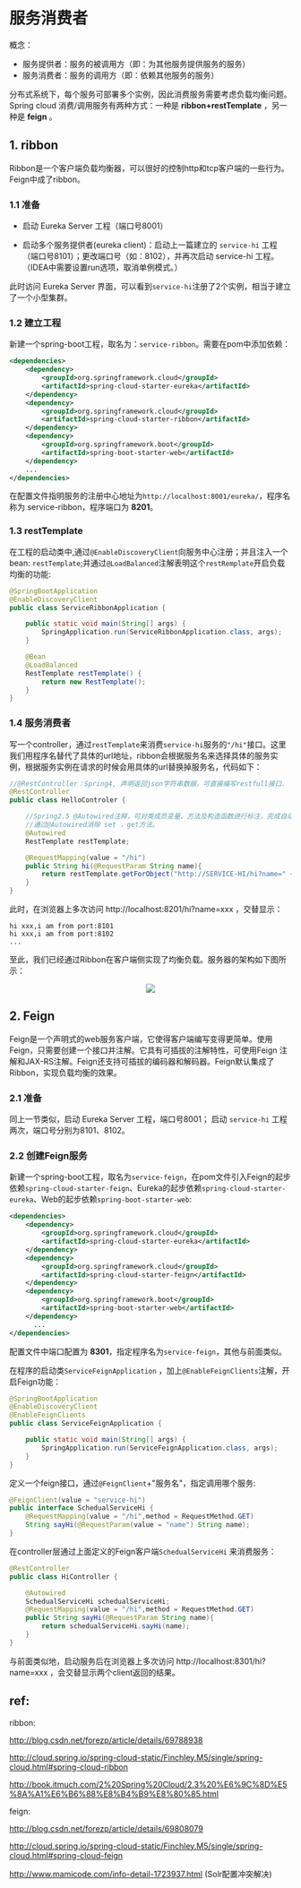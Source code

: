 
# 服务消费者

概念：

- 服务提供者：服务的被调用方（即：为其他服务提供服务的服务）
- 服务消费者：服务的调用方（即：依赖其他服务的服务）

分布式系统下，每个服务可部署多个实例，因此消费服务需要考虑负载均衡问题。Spring cloud 消费/调用服务有两种方式：一种是 **ribbon+restTemplate** ，另一种是 **feign** 。

## 1. ribbon

Ribbon是一个客户端负载均衡器，可以很好的控制http和tcp客户端的一些行为。Feign中成了ribbon。

### 1.1 准备

- 启动 Eureka Server 工程（端口号8001）

- 启动多个服务提供者(eureka client)：启动上一篇建立的 `service-hi` 工程（端口号8101）；更改端口号（如：8102），并再次启动 service-hi 工程。（IDEA中需要设置run选项，取消单例模式。）

此时访问 Eureka Server 界面，可以看到`service-hi`注册了2个实例，相当于建立了一个小型集群。

### 1.2 建立工程

新建一个spring-boot工程，取名为：`service-ribbon`。需要在pom中添加依赖：

```xml
<dependencies>
	<dependency>
		<groupId>org.springframework.cloud</groupId>
		<artifactId>spring-cloud-starter-eureka</artifactId>
	</dependency>
	<dependency>
		<groupId>org.springframework.cloud</groupId>
		<artifactId>spring-cloud-starter-ribbon</artifactId>
	</dependency>
	<dependency>
		<groupId>org.springframework.boot</groupId>
		<artifactId>spring-boot-starter-web</artifactId>
	</dependency>
    ...
</dependencies>
```

在配置文件指明服务的注册中心地址为`http://localhost:8001/eureka/`，程序名称为 service-ribbon，程序端口为 **8201**。

### 1.3 restTemplate

在工程的启动类中,通过`@EnableDiscoveryClient`向服务中心注册；并且注入一个bean: `restTemplate`;并通过`@LoadBalanced`注解表明这个`restRemplate`开启负载均衡的功能:

```java
@SpringBootApplication
@EnableDiscoveryClient
public class ServiceRibbonApplication {

    public static void main(String[] args) {
        SpringApplication.run(ServiceRibbonApplication.class, args);
    }

    @Bean
    @LoadBalanced
    RestTemplate restTemplate() {
        return new RestTemplate();
    }
}
```

### 1.4 服务消费者

写一个controller，通过`restTemplate`来消费`service-hi`服务的`"/hi"`接口。这里我们用程序名替代了具体的url地址，ribbon会根据服务名来选择具体的服务实例，根据服务实例在请求的时候会用具体的url替换掉服务名，代码如下：

```java
//@RestController：Spring4, 声明返回json字符串数据，可直接编写restfull接口.
@RestController
public class HelloControler {

    //Spring2.5 @Autowired注释，可对类成员变量、方法及构造函数进行标注，完成自动装配。
    //通过@Autowired消除 set ，get方法。
    @Autowired
    RestTemplate restTemplate;

    @RequestMapping(value = "/hi")
    public String hi(@RequestParam String name){
        return restTemplate.getForObject("http://SERVICE-HI/hi?name=" + name, String.class);
    }
}
```

此时，在浏览器上多次访问 http://localhost:8201/hi?name=xxx ，交替显示：

```
hi xxx,i am from port:8101
hi xxx,i am from port:8102
...
```

至此，我们已经通过Ribbon在客户端侧实现了均衡负载。服务器的架构如下图所示：

<div align=center>
<img src="ribbon_restTemplate.png">
</div>

## 2. Feign

Feign是一个声明式的web服务客户端，它使得客户端编写变得更简单。使用Feign，只需要创建一个接口并注解。它具有可插拔的注解特性，可使用Feign 注解和JAX-RS注解。Feign还支持可插拔的编码器和解码器。Feign默认集成了Ribbon，实现负载均衡的效果。

### 2.1 准备

同上一节类似，启动 Eureka Server 工程，端口号8001；
启动 `service-hi` 工程两次，端口号分别为8101、8102。

### 2.2 创建Feign服务

新建一个spring-boot工程，取名为`service-feign`，在pom文件引入Feign的起步依赖`spring-cloud-starter-feign`、Eureka的起步依赖`spring-cloud-starter-eureka`、Web的起步依赖`spring-boot-starter-web`:

```xml
<dependencies>
    <dependency>
        <groupId>org.springframework.cloud</groupId>
        <artifactId>spring-cloud-starter-eureka</artifactId>
    </dependency>
    <dependency>
        <groupId>org.springframework.cloud</groupId>
        <artifactId>spring-cloud-starter-feign</artifactId>
    </dependency>
    <dependency>
        <groupId>org.springframework.boot</groupId>
        <artifactId>spring-boot-starter-web</artifactId>
    </dependency>
      ...
</dependencies>
```

配置文件中端口配置为 **8301**，指定程序名为`service-feign`，其他与前面类似。

在程序的启动类`ServiceFeignApplication` ，加上`@EnableFeignClients`注解，开启Feign功能：

```java
@SpringBootApplication
@EnableDiscoveryClient
@EnableFeignClients
public class ServiceFeignApplication {

    public static void main(String[] args) {
        SpringApplication.run(ServiceFeignApplication.class, args);
    }
}
```

定义一个feign接口，通过`@FeignClient`+"服务名"，指定调用哪个服务:

```java
@FeignClient(value = "service-hi")
public interface SchedualServiceHi {
    @RequestMapping(value = "/hi",method = RequestMethod.GET)
    String sayHi(@RequestParam(value = "name") String name);
}
```

在controller层通过上面定义的Feign客户端`SchedualServiceHi` 来消费服务：

```java
@RestController
public class HiController {

    @Autowired
    SchedualServiceHi schedualServiceHi;
    @RequestMapping(value = "/hi",method = RequestMethod.GET)
    public String sayHi(@RequestParam String name){
        return schedualServiceHi.sayHi(name);
    }
}
```

与前面类似地，启动服务后在浏览器上多次访问 http://localhost:8301/hi?name=xxx ，会交替显示两个client返回的结果。


## ref:

ribbon:

http://blog.csdn.net/forezp/article/details/69788938

http://cloud.spring.io/spring-cloud-static/Finchley.M5/single/spring-cloud.html#spring-cloud-ribbon

http://book.itmuch.com/2%20Spring%20Cloud/2.3%20%E6%9C%8D%E5%8A%A1%E6%B6%88%E8%B4%B9%E8%80%85.html

feign:

http://blog.csdn.net/forezp/article/details/69808079

http://cloud.spring.io/spring-cloud-static/Finchley.M5/single/spring-cloud.html#spring-cloud-feign

http://www.mamicode.com/info-detail-1723937.html (Solr配置冲突解决)

<br/><br/>
